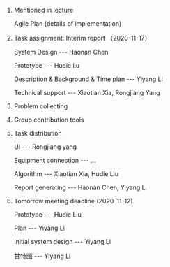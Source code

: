 1. Mentioned in lecture

   Agile Plan (details of implementation)

   

2. Task assignment: Interim report （2020-11-17）

   System Design --- Haonan Chen

   Prototype --- Hudie liu

   Description & Background & Time plan --- Yiyang Li

   Technical support --- Xiaotian Xia, Rongjiang Yang



3. Problem collecting



4. Group contribution tools



5. Task distribution 

   UI --- Rongjiang yang

   Equipment connection --- ...

   Algorithm --- Xiaotian Xia, Hudie Liu

   Report generating --- Haonan Chen, Yiyang Li



6. Tomorrow meeting deadline (2020-11-12)

   Prototype --- Hudie Liu

   Plan --- Yiyang Li

   Initial system design --- Yiyang Li

   甘特图 --- Yiyang Li

   

   